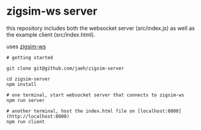 # zigsim-ws server

this repository includes both the websocket server (src/index.js) as well as the example client (src/index.html).

uses [zigsim-ws](https://github.com/acrylicode/zigsim-ws)


```
# getting started

git clone git@github.com/jaeh/zigsim-server

cd zigsim-server
npm install

# one terminal, start websocket server that connects to zigsim-ws
npm run server

# another terminal, host the index.html file on [localhost:8000](http://localhost:8000)
npm run client

```